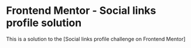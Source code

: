 # Frontend Mentor - Social links profile solution

This is a solution to the [Social links profile challenge on Frontend Mentor]
